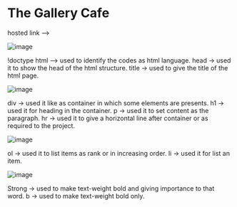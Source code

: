 # The Gallery Cafe
hosted link --> 

![image](https://github.com/hsc92180/Geekster_Assignment/assets/68774484/553abdf1-ba67-41d6-aff0-b2e3a706f6fe)


!doctype html --> used to identify the codes as html language.
head -> used it to show the head of the html structure. 
title -> used to give the title of the html page.

![image](https://github.com/hsc92180/Geekster_Assignment/assets/68774484/a9d663a5-722f-4c06-8d5f-ed4238d8ecd4)

div -> used it like as container in which some elements are presents. 
h1 -> used it for heading in the container.
p -> used it to set content as the paragraph.
hr -> used it to give a horizontal line after container or as required to the project.

![image](https://github.com/hsc92180/Geekster_Assignment/assets/68774484/eb128603-813d-4f38-9d1a-f29c5cae5731)

ol -> used it to list items as rank or in increasing order.
li -> used it for list an item.

![image](https://github.com/hsc92180/Geekster_Assignment/assets/68774484/34742f69-04fe-43fa-8a89-1dafd5ac3504)

Strong -> used to make text-weight bold and giving importance to that word.
b -> used to make text-weight bold only.

